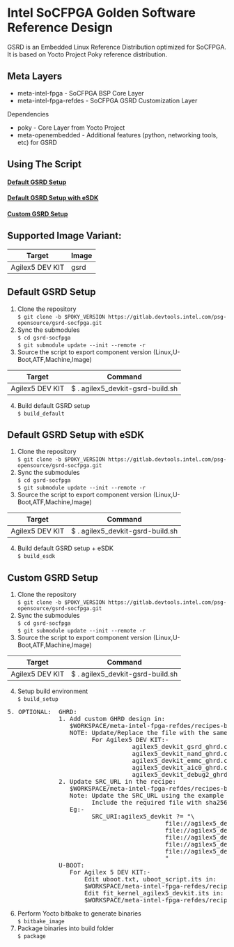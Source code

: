 # Intel SoCFPGA Golden Software Reference Design

GSRD is an Embedded Linux Reference Distribution optimized for SoCFPGA.  
It is based on Yocto Project Poky reference distribution.

## Meta Layers

* meta-intel-fpga - SoCFPGA BSP Core Layer
* meta-intel-fpga-refdes - SoCFPGA GSRD Customization Layer

Dependencies
* poky - Core Layer from Yocto Project
* meta-openembedded - Additional features (python, networking tools, etc) for GSRD

## Using The Script
#### [Default GSRD Setup](#default-gsrd-setup-1)  
#### [Default GSRD Setup with eSDK](#default-gsrd-setup-with-esdk-1)  
#### [Custom GSRD Setup](#custom-gsrd-setup-1)  

## Supported Image Variant:  

|    Target                  |              Image                           |
| -------------------------- | -------------------------------------------- |
| Agilex5 DEV KIT            |   gsrd                                       |


## Default GSRD Setup

1. Clone the repository  
`$ git clone -b $POKY_VERSION https://gitlab.devtools.intel.com/psg-opensource/gsrd-socfpga.git`
2. Sync the submodules  
`$ cd gsrd-socfpga`  
`$ git submodule update --init --remote -r`
3. Source the script to export component version (Linux,U-Boot,ATF,Machine,Image)  

|  Target                    |            Command                           |
| -------------------------- | -------------------------------------------- |
| Agilex5 DEV KIT            | $ . agilex5_devkit-gsrd-build.sh             |

4. Build default GSRD setup  
`$ build_default`  

## Default GSRD Setup with eSDK

1. Clone the repository  
`$ git clone -b $POKY_VERSION https://gitlab.devtools.intel.com/psg-opensource/gsrd-socfpga.git`
2. Sync the submodules  
`$ cd gsrd-socfpga`  
`$ git submodule update --init --remote -r`
3. Source the script to export component version (Linux,U-Boot,ATF,Machine,Image)  

|  Target                    |            Command                           |
| -------------------------- | -------------------------------------------- |
| Agilex5 DEV KIT            | $ . agilex5_devkit-gsrd-build.sh             |

4. Build default GSRD setup + eSDK  
`$ build_esdk`  

## Custom GSRD Setup

1. Clone the repository  
`$ git clone -b $POKY_VERSION https://gitlab.devtools.intel.com/psg-opensource/gsrd-socfpga.git`
2. Sync the submodules  
`$ cd gsrd-socfpga`  
`$ git submodule update --init --remote -r`
3. Source the script to export component version (Linux,U-Boot,ATF,Machine,Image)  

|  Target                    |            Command                           |
| -------------------------- | -------------------------------------------- |
| Agilex5 DEV KIT            | $ . agilex5_devkit-gsrd-build.sh             |

4. Setup build environment  
`$ build_setup`
<pre>
5. OPTIONAL:  GHRD:  
              1. Add custom GHRD design in:  
                 $WORKSPACE/meta-intel-fpga-refdes/recipes-bsp/ghrd/files  
                 NOTE: Update/Replace the file with the same naming convention  
                       For Agilex5 DEV KIT:-  
                                  agilex5_devkit_gsrd_ghrd.core.rbf
                                  agilex5_devkit_nand_ghrd.core.rbf
                                  agilex5_devkit_emmc_ghrd.core.rbf
                                  agilex5_devkit_aic0_ghrd.core.rbf
                                  agilex5_devkit_debug2_ghrd.core.rbf
              2. Update SRC_URL in the recipe:  
                 $WORKSPACE/meta-intel-fpga-refdes/recipes-bsp/ghrd/hw-ref-design.bb  
                 Note: Update the SRC_URL using the example below  
                       Include the required file with sha256sum  
                 Eg:-  
                       SRC_URI:agilex5_devkit ?= "\  
                                           file://agilex5_devkit_gsrd_ghrd.core.rbf;sha256sum=xxxx \  
                                           file://agilex5_devkit_nand_ghrd.core.rbf;sha256sum=xxxx \  
                                           file://agilex5_devkit_emmc_ghrd.core.rbf;sha256sum=xxxx \  
                                           file://agilex5_devkit_aic0_ghrd.core.rbf;sha256sum=xxxx \  
                                           file://agilex5_devkit_debug2_ghrd.core.rbf;sha256sum=xxxx \  
                                           "  
              U-BOOT:  
                 For Agilex 5 DEV KIT:-  
                     Edit uboot.txt, uboot_script.its in:  
                     $WORKSPACE/meta-intel-fpga-refdes/recipes-bsp/u-boot/files  
                     Edit fit_kernel_agilex5_devkit.its in:  
                     $WORKSPACE/meta-intel-fpga-refdes/recipes-kernel/linux/linux-socfpga-lts  
</pre>
6. Perform Yocto bitbake to generate binaries  
`$ bitbake_image`
7. Package binaries into build folder  
`$ package`  